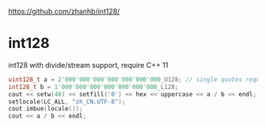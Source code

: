 https://github.com/zhanhb/int128/

# int128
int128 with divide/stream support, require C++ 11

```cpp
uint128_t a = 2'000'000'000'000'000'000'000_U128; // single quotes requires C++ 14
int128_t b = 1'000'000'000'000'000'000'000_L128;
cout << setw(40) << setfill('0') << hex << uppercase << a / b << endl;
setlocale(LC_ALL, "zh_CN.UTF-8");
cout.imbue(locale());
cout << a / b << endl;
```